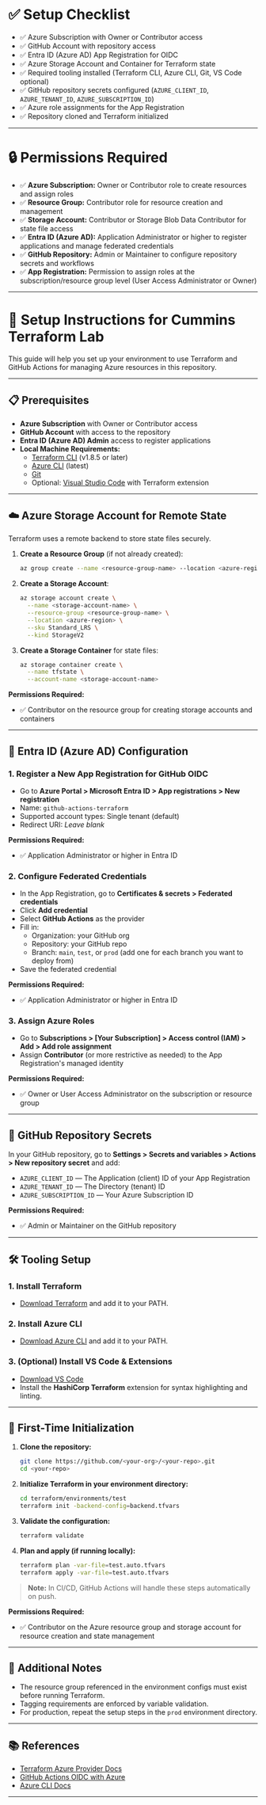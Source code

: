 # ✅ Setup Checklist

- ✅ Azure Subscription with Owner or Contributor access
- ✅ GitHub Account with repository access
- ✅ Entra ID (Azure AD) App Registration for OIDC
- ✅ Azure Storage Account and Container for Terraform state
- ✅ Required tooling installed (Terraform CLI, Azure CLI, Git, VS Code optional)
- ✅ GitHub repository secrets configured (`AZURE_CLIENT_ID`, `AZURE_TENANT_ID`, `AZURE_SUBSCRIPTION_ID`)
- ✅ Azure role assignments for the App Registration
- ✅ Repository cloned and Terraform initialized

---

# 🔒 Permissions Required

- ✅ **Azure Subscription:** Owner or Contributor role to create resources and assign roles
- ✅ **Resource Group:** Contributor role for resource creation and management
- ✅ **Storage Account:** Contributor or Storage Blob Data Contributor for state file access
- ✅ **Entra ID (Azure AD):** Application Administrator or higher to register applications and manage federated credentials
- ✅ **GitHub Repository:** Admin or Maintainer to configure repository secrets and workflows
- ✅ **App Registration:** Permission to assign roles at the subscription/resource group level (User Access Administrator or Owner)

---

# 🚀 Setup Instructions for Cummins Terraform Lab

This guide will help you set up your environment to use Terraform and GitHub Actions for managing Azure resources in this repository.

---

## 📋 Prerequisites

- **Azure Subscription** with Owner or Contributor access
- **GitHub Account** with access to the repository
- **Entra ID (Azure AD) Admin** access to register applications
- **Local Machine Requirements:**
  - [Terraform CLI](https://www.terraform.io/downloads.html) (v1.8.5 or later)
  - [Azure CLI](https://docs.microsoft.com/en-us/cli/azure/install-azure-cli) (latest)
  - [Git](https://git-scm.com/downloads)
  - Optional: [Visual Studio Code](https://code.visualstudio.com/) with Terraform extension

---

## ☁️ Azure Storage Account for Remote State

Terraform uses a remote backend to store state files securely.

1. **Create a Resource Group** (if not already created):

   ```sh
   az group create --name <resource-group-name> --location <azure-region>
   ```

2. **Create a Storage Account**:

   ```sh
   az storage account create \
     --name <storage-account-name> \
     --resource-group <resource-group-name> \
     --location <azure-region> \
     --sku Standard_LRS \
     --kind StorageV2
   ```

3. **Create a Storage Container** for state files:

   ```sh
   az storage container create \
     --name tfstate \
     --account-name <storage-account-name>
   ```

**Permissions Required:**
- ✅ Contributor on the resource group for creating storage accounts and containers

---

## 🔐 Entra ID (Azure AD) Configuration

### 1. Register a New App Registration for GitHub OIDC

- Go to **Azure Portal > Microsoft Entra ID > App registrations > New registration**
- Name: `github-actions-terraform`
- Supported account types: Single tenant (default)
- Redirect URI: *Leave blank*

**Permissions Required:**
- ✅ Application Administrator or higher in Entra ID

### 2. Configure Federated Credentials

- In the App Registration, go to **Certificates & secrets > Federated credentials**
- Click **Add credential**
- Select **GitHub Actions** as the provider
- Fill in:
  - Organization: your GitHub org
  - Repository: your GitHub repo
  - Branch: `main`, `test`, or `prod` (add one for each branch you want to deploy from)
- Save the federated credential

**Permissions Required:**
- ✅ Application Administrator or higher in Entra ID

### 3. Assign Azure Roles

- Go to **Subscriptions > [Your Subscription] > Access control (IAM) > Add > Add role assignment**
- Assign **Contributor** (or more restrictive as needed) to the App Registration's managed identity

**Permissions Required:**
- ✅ Owner or User Access Administrator on the subscription or resource group

---

## 🔑 GitHub Repository Secrets

In your GitHub repository, go to **Settings > Secrets and variables > Actions > New repository secret** and add:

- `AZURE_CLIENT_ID` — The Application (client) ID of your App Registration
- `AZURE_TENANT_ID` — The Directory (tenant) ID
- `AZURE_SUBSCRIPTION_ID` — Your Azure Subscription ID

**Permissions Required:**
- ✅ Admin or Maintainer on the GitHub repository

---

## 🛠️ Tooling Setup

### 1. Install Terraform

- [Download Terraform](https://www.terraform.io/downloads.html) and add it to your PATH.

### 2. Install Azure CLI

- [Download Azure CLI](https://docs.microsoft.com/en-us/cli/azure/install-azure-cli) and add it to your PATH.

### 3. (Optional) Install VS Code & Extensions

- [Download VS Code](https://code.visualstudio.com/)
- Install the **HashiCorp Terraform** extension for syntax highlighting and linting.

---

## 🚦 First-Time Initialization

1. **Clone the repository:**

   ```sh
   git clone https://github.com/<your-org>/<your-repo>.git
   cd <your-repo>
   ```

2. **Initialize Terraform in your environment directory:**

   ```sh
   cd terraform/environments/test
   terraform init -backend-config=backend.tfvars
   ```

3. **Validate the configuration:**

   ```sh
   terraform validate
   ```

4. **Plan and apply (if running locally):**

   ```sh
   terraform plan -var-file=test.auto.tfvars
   terraform apply -var-file=test.auto.tfvars
   ```

> **Note:** In CI/CD, GitHub Actions will handle these steps automatically on push.

**Permissions Required:**
- ✅ Contributor on the Azure resource group and storage account for resource creation and state management

---

## 📝 Additional Notes

- The resource group referenced in the environment configs must exist before running Terraform.
- Tagging requirements are enforced by variable validation.
- For production, repeat the setup steps in the `prod` environment directory.

---

## 📚 References

- [Terraform Azure Provider Docs](https://registry.terraform.io/providers/hashicorp/azurerm/latest/docs)
- [GitHub Actions OIDC with Azure](https://learn.microsoft.com/en-us/azure/developer/github/connect-from-azure?tabs=azure-cli%2Clinux)
- [Azure CLI Docs](https://docs.microsoft.com/en-us/cli/azure/)

---